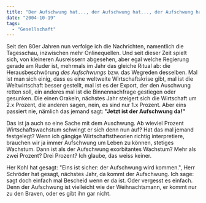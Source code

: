 ```yaml
---
title: "Der Aufschwung hat..., der Aufschwung hat..., der Aufschwung hat begonnen"
date: "2004-10-19"
tags:
  - "Gesellschaft"
---
```


Seit den 80er Jahren nun verfolge ich die Nachrichten, namentlich die Tagesschau, inzwischen mehr Onlinequellen. Und seit dieser Zeit spielt sich, von kleineren Ausreissern abgesehen, aber egal welche Regierung gerade am Ruder ist, mehrmals im Jahr das gleiche Ritual ab: die Herausbeschwörung _des Aufschwungs_ bzw. das Wegreden desselben. Mal ist man sich einig, dass es eine weltweite Wirtschaftskrise gibt, mal ist die Weltwirtschaft besser gestellt, mal ist es der Export, der den Auschwung retten soll, ein anderes mal ist die Binnennachfrage gestiegen oder gesunken. Die einen Orakeln, nächstes Jahr steigert sich die Wirtschaft um 2.x Prozent, die anderen sagen, nein, es sind nur 1.x Prozent. Aber eins passiert nie, nämlich das jemand sagt: **"Jetzt ist der Aufschwung da!"**

Das ist ja auch so eine Sache mit dem Auschwung. Ab wieviel Prozent Wirtschaftswachstum schwingt er sich denn nun auf? Hat das mal jemand festgelegt? Wenn ich gängige Wirtschaftstheorien richtig interpretiere, brauchen wir ja immer Aufschwung um Leben zu können, stetiges Wachstum. Dann ist als der Aufschwung exorbitantes Wachstum? Mehr als zwei Prozent? Drei Prozent? Ich glaube, das weiss keiner.

Her Kohl hat gesagt: "Eins ist sicher: der Aufschwung wird kommen.", Herr Schröder hat gesagt, nächstes Jahr, da kommt der Aufschwung. Ich sage: sagt doch einfach mal Bescheid wenn er da ist. Oder vergesst es einfach. Denn der Aufschwung ist vielleicht wie der Weihnachtsmann, er kommt nur zu den Braven, oder es gibt ihn gar nicht.
